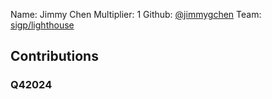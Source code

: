 Name: Jimmy Chen
Multiplier: 1
Github: [@jimmygchen](https://github.com/jimmygchen)
Team: [sigp/lighthouse](https://github.com/sigp/lighthouse/pulls?q=author%3Ajimmygchen)

## Contributions
### Q42024
